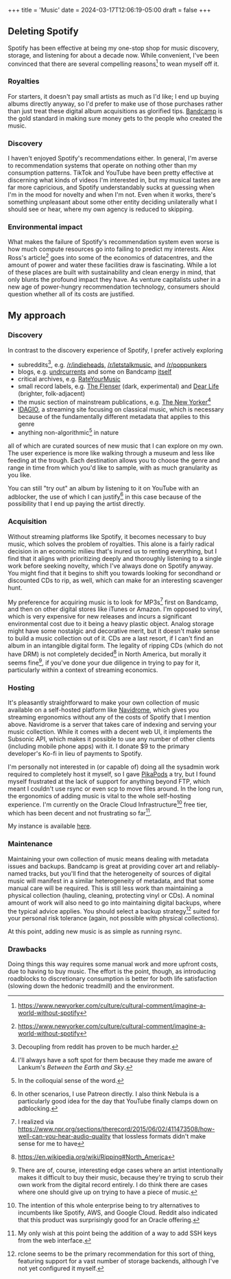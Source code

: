 +++
title = 'Music'
date = 2024-03-17T12:06:19-05:00
draft = false
+++
## Deleting Spotify

Spotify has been effective at being my one-stop shop for music discovery, storage, and listening for about a decade now. While convenient, I've been convinced that there are several compelling reasons[^1] to wean myself off it.

### Royalties 
For starters, it doesn't pay small artists as much as I'd like; I end up buying albums directly anyway, so I'd prefer to make use of those purchases rather than just treat these digital album acquisitions as glorified tips. [Bandcamp](https://bandcamp.com/) is the gold standard in making sure money gets to the people who created the music.

### Discovery
I haven't enjoyed Spotify's recommendations either. In general, I'm averse to recommendation systems that operate on nothing other than my consumption patterns. TikTok and YouTube have been pretty effective at discerning what kinds of videos I'm interested in, but my musical tastes are far more capricious, and Spotify understandably sucks at guessing when I'm in the mood for novelty and when I'm not. Even when it works, there's something unpleasant about some other entity deciding unilaterally what I should see or hear, where my own agency is reduced to skipping. 

### Environmental impact
What makes the failure of Spotify's recommendation system even worse is how much compute resources go into failing to predict my interests. Alex Ross's article[^1] goes into some of the economics of datacentres, and the amount of power and water these facilities draw is fascinating. While a lot of these places are built with sustainability and clean energy in mind, that only blunts the profound impact they have. As venture capitalists usher in a new age of power-hungry recommendation technology, consumers should question whether all of its costs are justified.

## My approach

### Discovery
In contrast to the discovery experience of Spotify, I prefer actively exploring
* subreddits[^2], e.g. [/r/indieheads](https://www.reddit.com/r/indieheads/), [/r/letstalkmusic](https://www.reddit.com/r/letstalkmusic/), and [/r/poppunkers](https://www.reddit.com/r/poppunkers/)
* blogs, e.g. [undrcurrents](https://undrcurrents.com/) and some on Bandcamp [itself](https://daily.bandcamp.com/album-of-the-day)
* critical archives, e.g. [RateYourMusic](https://rateyourmusic.com/)
* small record labels, e.g. [The Flenser](https://nowflensing.com/) (dark, experimental) and [Dear Life](https://www.dearliferecs.com/) (brighter, folk-adjacent)
* the music section of mainstream publications, e.g. [The New Yorker](https://www.newyorker.com/culture)[^3]
* [IDAGIO](https://app.idagio.com/discover), a streaming site focusing on classical music, which is necessary because of the fundamentally different metadata that applies to this genre
* anything non-algorithmic[^4] in nature

all of which are curated sources of new music that I can explore on my own. The user experience is more like walking through a museum and less like feeding at the trough. Each destination allows you to choose the genre and range in time from which you'd like to sample, with as much granularity as you like.

You can still "try out" an album by listening to it on YouTube with an adblocker, the use of which I can justify[^5] in this case because of the possibility that I end up paying the artist directly.

### Acquisition
Without streaming platforms like Spotify, it becomes necessary to buy music, which solves the problem of royalties. This alone is a fairly radical decision in an economic milieu that's inured us to renting everything, but I find that it aligns with prioritizing deeply and thoroughly listening to a single work before seeking novelty, which I've always done on Spotify anyway. You might find that it begins to shift you towards looking for secondhand or discounted CDs to rip, as well, which can make for an interesting scavenger hunt. 

My preference for acquiring music is to look for MP3s[^6] first on Bandcamp, and then on other digital stores like iTunes or Amazon. I'm opposed to vinyl, which is very expensive for new releases and incurs a significant environmental cost due to it being a heavy plastic object. Analog storage might have some nostalgic and decorative merit, but it doesn't make sense to build a music collection out of it. CDs are a last resort, if I can't find an album in an intangible digital form. The legality of ripping CDs (which do not have DRM) is not completely decided[^7] in North America, but morally it seems fine[^8], if you've done your due diligence in trying to pay for it, particularly within a context of streaming economics.

### Hosting
It's pleasantly straightforward to make your own collection of music available on a self-hosted platform like [Navidrome](https://www.navidrome.org/), which gives you streaming ergonomics without any of the costs of Spotify that I mention above. Navidrome is a server that takes care of indexing and serving your music collection. While it comes with a decent web UI, it implements the Subsonic API, which makes it possible to use any number of other clients (including mobile phone apps) with it. I donate $9 to the primary developer's Ko-fi in lieu of payments to Spotify.

I'm personally not interested in (or capable of) doing all the sysadmin work required to completely host it myself, so I gave [PikaPods](https://www.pikapods.com/) a try, but I found myself frustrated at the lack of support for anything beyond FTP, which meant I couldn't use rsync or even scp to move files around. In the long run, the ergonomics of adding music is vital to the whole self-hosting experience. I'm currently on the Oracle Cloud Infrastructure[^9] free tier, which has been decent and not frustrating so far[^10].

My instance is available [here](https://navidrome.yeetfield.com).

### Maintenance
Maintaining your own collection of music means dealing with metadata issues and backups. Bandcamp is great at providing cover art and reliably-named tracks, but you'll find that the heterogeneity of sources of digital music will manifest in a similar heterogeneity of metadata, and that some manual care will be required. This is still less work than maintaining a physical collection (hauling, cleaning, protecting vinyl or CDs). A nominal amount of work will also need to go into maintaining digital backups, where the typical advice applies. You should select a backup strategy[^backup] suited for your personal risk tolerance (again, not possible with physical collections).

At this point, adding new music is as simple as running rsync. 

### Drawbacks
Doing things this way requires some manual work and more upfront costs, due to having to buy music. The effort is the point, though, as introducing roadblocks to discretionary consumption is better for both life satisfaction (slowing down the hedonic treadmill) and the environment.

[^1]: https://www.newyorker.com/culture/cultural-comment/imagine-a-world-without-spotify
[^2]: Decoupling from reddit has proven to be much harder.
[^3]: I'll always have a soft spot for them because they made me aware of Lankum's *Between the Earth and Sky*.
[^4]: In the colloquial sense of the word.
[^5]: In other scenarios, I use Patreon directly. I also think Nebula is a particularly good idea for the day that YouTube finally clamps down on adblocking.
[^6]: I realized via https://www.npr.org/sections/therecord/2015/06/02/411473508/how-well-can-you-hear-audio-quality that lossless formats didn't make sense for me to have
[^7]: https://en.wikipedia.org/wiki/Ripping#North_America
[^8]: There are of, course, interesting edge cases where an artist intentionally makes it difficult to buy their music, because they're trying to scrub their own work from the digital record entirely. I do think there are cases where one should give up on trying to have a piece of music.
[^9]: The intention of this whole enterprise being to try alternatives to incumbents like Spotify, AWS, and Google Cloud. Reddit also indicated that this product was surprisingly good for an Oracle offering.
[^10]: My only wish at this point being the addition of a way to add SSH keys from the web interface.
[^backup]: rclone seems to be the primary recommendation for this sort of thing, featuring support for a vast number of storage backends, although I've not yet configured it myself.

